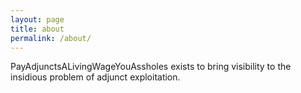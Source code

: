 ```yaml
---
layout: page
title: about
permalink: /about/
---
```


PayAdjunctsALivingWageYouAssholes exists to bring visibility to the insidious problem of adjunct exploitation.
